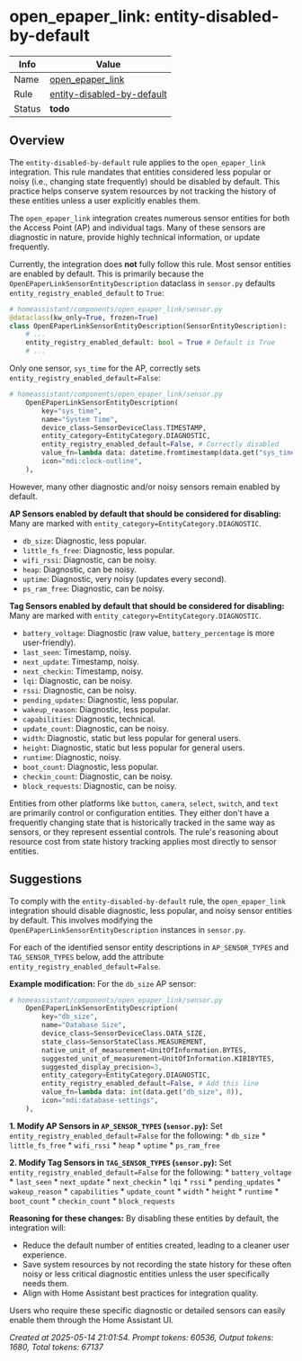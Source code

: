 # open_epaper_link: entity-disabled-by-default

| Info   | Value                                                                    |
|--------|--------------------------------------------------------------------------|
| Name   | [open_epaper_link](https://github.com/OpenEPaperLink/Home_Assistant_Integration) |
| Rule   | [entity-disabled-by-default](https://developers.home-assistant.io/docs/core/integration-quality-scale/rules/entity-disabled-by-default)                                                     |
| Status | **todo**                                                                 |

## Overview

The `entity-disabled-by-default` rule applies to the `open_epaper_link` integration. This rule mandates that entities considered less popular or noisy (i.e., changing state frequently) should be disabled by default. This practice helps conserve system resources by not tracking the history of these entities unless a user explicitly enables them.

The `open_epaper_link` integration creates numerous sensor entities for both the Access Point (AP) and individual tags. Many of these sensors are diagnostic in nature, provide highly technical information, or update frequently.

Currently, the integration does **not** fully follow this rule.
Most sensor entities are enabled by default. This is primarily because the `OpenEPaperLinkSensorEntityDescription` dataclass in `sensor.py` defaults `entity_registry_enabled_default` to `True`:

```python
# homeassistant/components/open_epaper_link/sensor.py
@dataclass(kw_only=True, frozen=True)
class OpenEPaperLinkSensorEntityDescription(SensorEntityDescription):
    # ...
    entity_registry_enabled_default: bool = True # Default is True
    # ...
```

Only one sensor, `sys_time` for the AP, correctly sets `entity_registry_enabled_default=False`:
```python
# homeassistant/components/open_epaper_link/sensor.py
    OpenEPaperLinkSensorEntityDescription(
        key="sys_time",
        name="System Time",
        device_class=SensorDeviceClass.TIMESTAMP,
        entity_category=EntityCategory.DIAGNOSTIC,
        entity_registry_enabled_default=False, # Correctly disabled
        value_fn=lambda data: datetime.fromtimestamp(data.get("sys_time", 0), tz=timezone.utc),
        icon="mdi:clock-outline",
    ),
```

However, many other diagnostic and/or noisy sensors remain enabled by default.

**AP Sensors enabled by default that should be considered for disabling:**
Many are marked with `entity_category=EntityCategory.DIAGNOSTIC`.
*   `db_size`: Diagnostic, less popular.
*   `little_fs_free`: Diagnostic, less popular.
*   `wifi_rssi`: Diagnostic, can be noisy.
*   `heap`: Diagnostic, can be noisy.
*   `uptime`: Diagnostic, very noisy (updates every second).
*   `ps_ram_free`: Diagnostic, can be noisy.

**Tag Sensors enabled by default that should be considered for disabling:**
Many are marked with `entity_category=EntityCategory.DIAGNOSTIC`.
*   `battery_voltage`: Diagnostic (raw value, `battery_percentage` is more user-friendly).
*   `last_seen`: Timestamp, noisy.
*   `next_update`: Timestamp, noisy.
*   `next_checkin`: Timestamp, noisy.
*   `lqi`: Diagnostic, can be noisy.
*   `rssi`: Diagnostic, can be noisy.
*   `pending_updates`: Diagnostic, less popular.
*   `wakeup_reason`: Diagnostic, less popular.
*   `capabilities`: Diagnostic, technical.
*   `update_count`: Diagnostic, can be noisy.
*   `width`: Diagnostic, static but less popular for general users.
*   `height`: Diagnostic, static but less popular for general users.
*   `runtime`: Diagnostic, noisy.
*   `boot_count`: Diagnostic, less popular.
*   `checkin_count`: Diagnostic, can be noisy.
*   `block_requests`: Diagnostic, can be noisy.

Entities from other platforms like `button`, `camera`, `select`, `switch`, and `text` are primarily control or configuration entities. They either don't have a frequently changing state that is historically tracked in the same way as sensors, or they represent essential controls. The rule's reasoning about resource cost from state history tracking applies most directly to sensor entities.

## Suggestions

To comply with the `entity-disabled-by-default` rule, the `open_epaper_link` integration should disable diagnostic, less popular, and noisy sensor entities by default. This involves modifying the `OpenEPaperLinkSensorEntityDescription` instances in `sensor.py`.

For each of the identified sensor entity descriptions in `AP_SENSOR_TYPES` and `TAG_SENSOR_TYPES` below, add the attribute `entity_registry_enabled_default=False`.

**Example modification:**
For the `db_size` AP sensor:
```python
# homeassistant/components/open_epaper_link/sensor.py
    OpenEPaperLinkSensorEntityDescription(
        key="db_size",
        name="Database Size",
        device_class=SensorDeviceClass.DATA_SIZE,
        state_class=SensorStateClass.MEASUREMENT,
        native_unit_of_measurement=UnitOfInformation.BYTES,
        suggested_unit_of_measurement=UnitOfInformation.KIBIBYTES,
        suggested_display_precision=3,
        entity_category=EntityCategory.DIAGNOSTIC,
        entity_registry_enabled_default=False, # Add this line
        value_fn=lambda data: int(data.get("db_size", 0)),
        icon="mdi:database-settings",
    ),
```

**1. Modify AP Sensors in `AP_SENSOR_TYPES` (`sensor.py`):**
   Set `entity_registry_enabled_default=False` for the following:
    *   `db_size`
    *   `little_fs_free`
    *   `wifi_rssi`
    *   `heap`
    *   `uptime`
    *   `ps_ram_free`

**2. Modify Tag Sensors in `TAG_SENSOR_TYPES` (`sensor.py`):**
   Set `entity_registry_enabled_default=False` for the following:
    *   `battery_voltage`
    *   `last_seen`
    *   `next_update`
    *   `next_checkin`
    *   `lqi`
    *   `rssi`
    *   `pending_updates`
    *   `wakeup_reason`
    *   `capabilities`
    *   `update_count`
    *   `width`
    *   `height`
    *   `runtime`
    *   `boot_count`
    *   `checkin_count`
    *   `block_requests`

**Reasoning for these changes:**
By disabling these entities by default, the integration will:
*   Reduce the default number of entities created, leading to a cleaner user experience.
*   Save system resources by not recording the state history for these often noisy or less critical diagnostic entities unless the user specifically needs them.
*   Align with Home Assistant best practices for integration quality.

Users who require these specific diagnostic or detailed sensors can easily enable them through the Home Assistant UI.

_Created at 2025-05-14 21:01:54. Prompt tokens: 60536, Output tokens: 1680, Total tokens: 67137_
